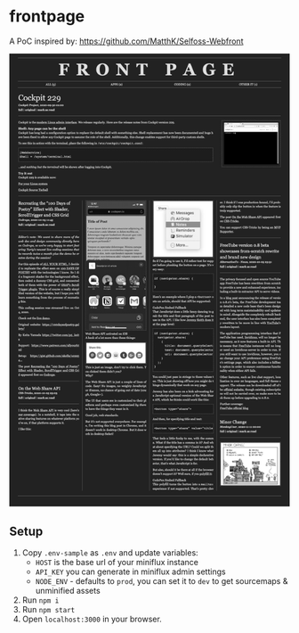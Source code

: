 # frontpage

A PoC inspired by: https://github.com/MatthK/Selfoss-Webfront

![Screenshot](.github/screenshot.png)


## Setup
1. Copy `.env-sample` as `.env` and update variables:
    - `HOST` is the base url of your miniflux instance
    - `API_KEY` you can generate in miniflux admin settings
    - `NODE_ENV` - defaults to `prod`, you can set it to `dev` to get sourcemaps & unminified assets
2. Run `npm i`
3. Run `npm start`
4. Open `localhost:3000` in your browser.
